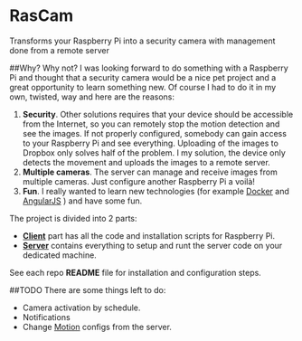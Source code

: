 # RasCam
Transforms your Raspberry Pi into a security camera with management done from a remote server

##Why?
Why not? I was looking forward to do something with a Raspberry Pi and thought that a security camera would be a nice pet project and a great opportunity to learn something new.
Of course I had to do it in my own, twisted, way and here are the reasons:

1. **Security**. Other solutions requires that your device should be accessible from the Internet, so you can remotely stop the motion detection and see the images.
        If not properly configured, somebody can gain access to your Raspberry Pi and see everything. Uploading of the images to Dropbox only solves half of the problem.
        I my solution, the device only detects the movement and uploads the images to a remote server.
2. **Multiple cameras**. The server can manage and receive images from multiple cameras. Just configure another Raspberry Pi a voilà!
3. **Fun**. I really wanted to learn new technologies (for example [Docker](https://www.docker.com) and [AngularJS](https://angularjs.org) ) and have some fun.

The project is divided into 2 parts:

 - **[Client](https://github.com/SillentTroll/rascam_client)** part has all the code and installation scripts for Raspberry Pi.
 - **[Server](https://github.com/SillentTroll/rascam_server)** contains everything to setup and runt the server code on your dedicated machine.

See each repo **README** file for installation and configuration steps.

##TODO
There are some things left to do:

 - Camera activation by schedule.
 - Notifications
 - Change [Motion](http://www.lavrsen.dk/foswiki/bin/view/Motion/WebHome) configs from the server.
  